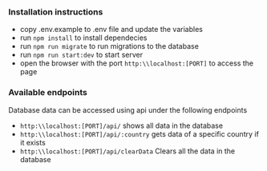 ### Installation instructions 
- copy .env.example to .env file and update the variables 
- run `npm install` to install dependecies 
- run `npm run migrate` to run migrations to the database 
- run `npm run start:dev` to start server 
- open the browser with the port `http:\\localhost:[PORT]` to access the page 

### Available endpoints 
Database data can be accessed using api under the following endpoints 
- `http:\\localhost:[PORT]/api/` shows all data in the database 
- `http:\\localhost:[PORT]/api/:country`  gets data of a specific country if it exists 
- `http:\\localhost:[PORT]/api/clearData` Clears all the data in the database 

